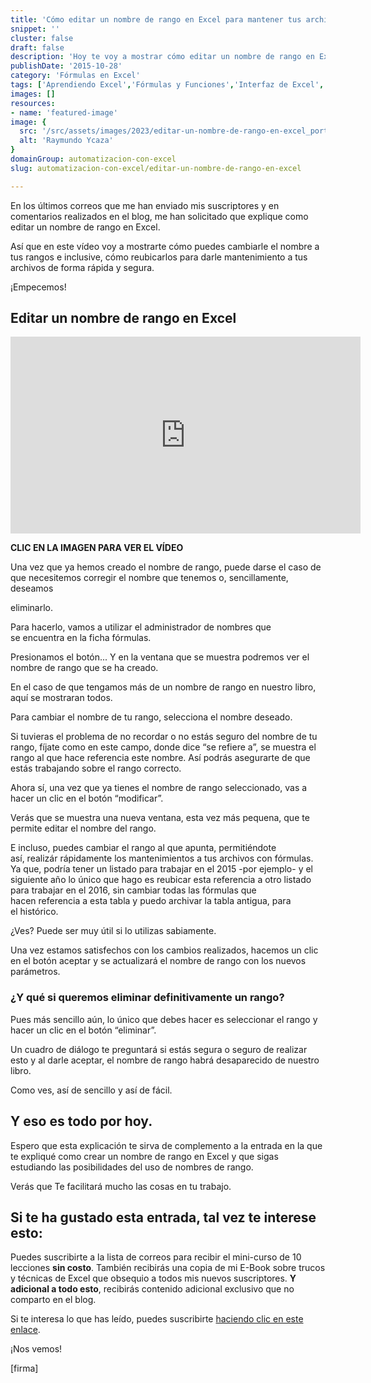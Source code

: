 ```yaml
---
title: 'Cómo editar un nombre de rango en Excel para mantener tus archivos con fórmulas actualizados en todo momento.'
snippet: ''
cluster: false
draft: false 
description: 'Hoy te voy a mostrar cómo editar un nombre de rango en Excel, para que puedas mantener tus archivos con fórmulas actualizados en todo momento.'
publishDate: '2015-10-28'
category: 'Fórmulas en Excel'
tags: ['Aprendiendo Excel','Fórmulas y Funciones','Interfaz de Excel','🤖 Automatización con Excel']
images: []
resources: 
- name: 'featured-image'
image: {
  src: '/src/assets/images/2023/editar-un-nombre-de-rango-en-excel_portada.png',
  alt: 'Raymundo Ycaza'
}
domainGroup: automatizacion-con-excel
slug: automatizacion-con-excel/editar-un-nombre-de-rango-en-excel

---
```


En los últimos correos que me han enviado mis suscriptores y en comentarios realizados en el blog, me han solicitado que explique como editar un nombre de rango en Excel.

Así que en este vídeo voy a mostrarte cómo puedes cambiarle el nombre a tus rangos e inclusive, cómo reubicarlos para darle mantenimiento a tus archivos de forma rápida y segura.

¡Empecemos!

## Editar un nombre de rango en Excel

<iframe src="https://www.youtube.com/embed/1pL3Ybhj7WA?showinfo=0" width="560" height="315" frameborder="0" allowfullscreen="allowfullscreen"></iframe>

**CLIC EN LA IMAGEN PARA VER EL VÍDEO**

Una vez que ya hemos creado el nombre de rango, puede darse el caso de que necesitemos corregir el nombre que tenemos o, sencillamente, deseamos

eliminarlo.

Para hacerlo, vamos a utilizar el administrador de nombres que se encuentra en la ficha fórmulas.

Presionamos el botón... Y en la ventana que se muestra podremos ver el nombre de rango que se ha creado.

En el caso de que tengamos más de un nombre de rango en nuestro libro, aquí se mostraran todos.

Para cambiar el nombre de tu rango, selecciona el nombre deseado.

Si tuvieras el problema de no recordar o no estás seguro del nombre de tu rango, fíjate como en este campo, donde dice “se refiere a”, se muestra el rango al que hace referencia este nombre. Así podrás asegurarte de que estás trabajando sobre el rango correcto.

Ahora sí, una vez que ya tienes el nombre de rango seleccionado, vas a hacer un clic en el botón “modificar”.

Verás que se muestra una nueva ventana, esta vez más pequena, que te permite editar el nombre del rango.

E incluso, puedes cambiar el rango al que apunta, permitiéndote así, realizár rápidamente los mantenimientos a tus archivos con fórmulas. Ya que, podría tener un listado para trabajar en el 2015 -por ejemplo- y el siguiente año lo único que hago es reubicar esta referencia a otro listado para trabajar en el 2016, sin cambiar todas las fórmulas que hacen referencia a esta tabla y puedo archivar la tabla antigua, para el histórico.

¿Ves? Puede ser muy útil si lo utilizas sabiamente.

Una vez estamos satisfechos con los cambios realizados, hacemos un clic en el botón aceptar y se actualizará el nombre de rango con los nuevos parámetros.

### ¿Y qué si queremos eliminar definitivamente un rango?

Pues más sencillo aún, lo único que debes hacer es seleccionar el rango y hacer un clic en el botón “eliminar”.

Un cuadro de diálogo te preguntará si estás segura o seguro de realizar esto y al darle aceptar, el nombre de rango habrá desaparecido de nuestro libro.

Como ves, así de sencillo y así de fácil.

## Y eso es todo por hoy.

Espero que esta explicación te sirva de complemento a la entrada en la que te expliqué como crear un nombre de rango en Excel y que sigas estudiando las posibilidades del uso de nombres de rango.

Verás que Te facilitará mucho las cosas en tu trabajo.

## Si te ha gustado esta entrada, tal vez te interese esto:

Puedes suscribirte a la lista de correos para recibir el mini-curso de 10 lecciones **sin costo**. También recibirás una copia de mi E-Book sobre trucos y técnicas de Excel que obsequio a todos mis nuevos suscriptores. **Y adicional a todo esto**, recibirás contenido adicional exclusivo que no comparto en el blog.

Si te interesa lo que has leído, puedes suscribirte [haciendo clic en este enlace](#).

¡Nos vemos!

\[firma\]
